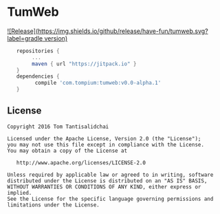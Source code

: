 # TumWeb

[![Release](https://img.shields.io/github/release/have-fun/tumweb.svg?label=gradle version)](https://jitpack.io/#com.tompium/tumweb)

```gradle
   repositories {
        ...
        maven { url "https://jitpack.io" }
   }
   dependencies {
         compile 'com.tompium:tumweb:v0.0-alpha.1'
   }
```

## License
    Copyright 2016 Tom Tantisalidchai

    Licensed under the Apache License, Version 2.0 (the "License");
    you may not use this file except in compliance with the License.
    You may obtain a copy of the License at

       http://www.apache.org/licenses/LICENSE-2.0

    Unless required by applicable law or agreed to in writing, software
    distributed under the License is distributed on an "AS IS" BASIS,
    WITHOUT WARRANTIES OR CONDITIONS OF ANY KIND, either express or implied.
    See the License for the specific language governing permissions and
    limitations under the License.
